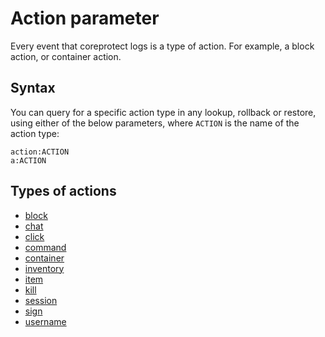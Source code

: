 # Action parameter

Every event that coreprotect logs is a type of action. For example, a block
action, or container action.

## Syntax

You can query for a specific action type in any lookup, rollback or restore,
using either of the below parameters, where `ACTION` is the name of the action
type:

```
action:ACTION
a:ACTION
```

## Types of actions

- [block](./action-parameter/block.md)
- [chat](./action-parameter/chat.md)
- [click](./action-parameter/click.md)
- [command](./action-parameter/command.md)
- [container](./action-parameter/container.md)
- [inventory](./action-parameter/inventory.md)
- [item](./action-parameter/item.md)
- [kill](./action-parameter/kill.md)
- [session](./action-parameter/session.md)
- [sign](./action-parameter/sign.md)
- [username](./action-parameter/username.md)

